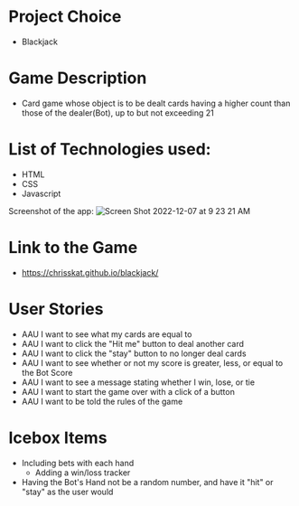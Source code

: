 
# Project Choice
- Blackjack

# Game Description
- Card game whose object is to be dealt cards having a higher count than those of the dealer(Bot), up to but not exceeding 21

# List of Technologies used:
- HTML
- CSS
- Javascript

Screenshot of the app: 
![Screen Shot 2022-12-07 at 9 23 21 AM](https://user-images.githubusercontent.com/117867407/206222103-57487188-5df5-4fff-b922-09621458e64b.png)

# Link to the Game
- https://chrisskat.github.io/blackjack/

# User Stories
- AAU I want to see what my cards are equal to
- AAU I want to click the "Hit me" button to deal another card
- AAU I want to click the "stay" button to no longer deal cards
- AAU I want to see whether or not my score is greater, less, or equal to the Bot Score
- AAU I want to see a message stating whether I win, lose, or tie
- AAU I want to start the game over with a click of a button
- AAU I want to be told the rules of the game

# Icebox Items
- Including bets with each hand
  - Adding a win/loss tracker
- Having the Bot's Hand not be a random number, and have it "hit" or "stay" as the user would

